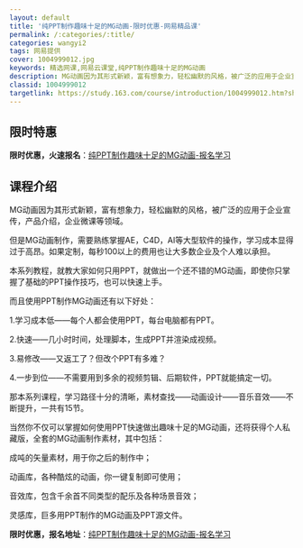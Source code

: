 ```yaml
---
layout: default
title: '纯PPT制作趣味十足的MG动画-限时优惠-网易精品课'
permalink: /:categories/:title/
categories: wangyi2
tags: 网易提供
cover: 1004999012.jpg
keywords: 精选网课,网易云课堂,纯PPT制作趣味十足的MG动画
description: MG动画因为其形式新颖，富有想象力，轻松幽默的风格，被广泛的应用于企业宣传，产品介绍，企业微课等领域。但是MG动画制作，
classid: 1004999012
targetlink: https://study.163.com/course/introduction/1004999012.htm?share=1&shareId=1025206652&utm_campaign=share&utm_medium=iphoneShare&utm_source=&utm_u=1025206652
---
```


## 限时特惠

**限时优惠，火速报名**：[纯PPT制作趣味十足的MG动画-报名学习](https://study.163.com/course/introduction/1004999012.htm?share=1&shareId=1025206652&utm_campaign=share&utm_medium=iphoneShare&utm_source=&utm_u=1025206652)

## 课程介绍

MG动画因为其形式新颖，富有想象力，轻松幽默的风格，被广泛的应用于企业宣传，产品介绍，企业微课等领域。



但是MG动画制作，需要熟练掌握AE，C4D，AI等大型软件的操作，学习成本显得过于高昂。如果定制，每秒100以上的费用也让大多数企业及个人难以承担。



本系列教程，就教大家如何只用PPT，就做出一个还不错的MG动画，即使你只掌握了基础的PPT操作技巧，也可以快速上手。



而且使用PPT制作MG动画还有以下好处：



1.学习成本低——每个人都会使用PPT，每台电脑都有PPT。

2.快速——几小时时间，处理脚本，生成PPT并渲染成视频。

3.易修改——又返工了？但改个PPT有多难？

4.一步到位——不需要用到多余的视频剪辑、后期软件，PPT就能搞定一切。



那本系列课程，学习路径十分的清晰，素材查找——动画设计——音乐音效——不断提升，一共有15节。



当然你不仅可以掌握如何使用PPT快速做出趣味十足的MG动画，还将获得个人私藏版，全套的MG动画制作素材，其中包括：



成吨的矢量素材，用于你之后的制作中；



动画库，各种酷炫的动画，你一键复制即可使用；



音效库，包含千余首不同类型的配乐及各种场景音效；



灵感库，巨多用PPT制作的MG动画及PPT源文件。

**限时优惠，报名地址**：[纯PPT制作趣味十足的MG动画-报名学习](https://study.163.com/course/introduction/1004999012.htm?share=1&shareId=1025206652&utm_campaign=share&utm_medium=iphoneShare&utm_source=&utm_u=1025206652)

